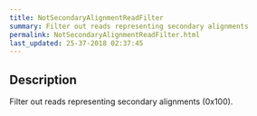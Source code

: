```yaml
---
title: NotSecondaryAlignmentReadFilter
summary: Filter out reads representing secondary alignments
permalink: NotSecondaryAlignmentReadFilter.html
last_updated: 25-37-2018 02:37:45
---
```


## Description

Filter out reads representing secondary alignments (0x100).

